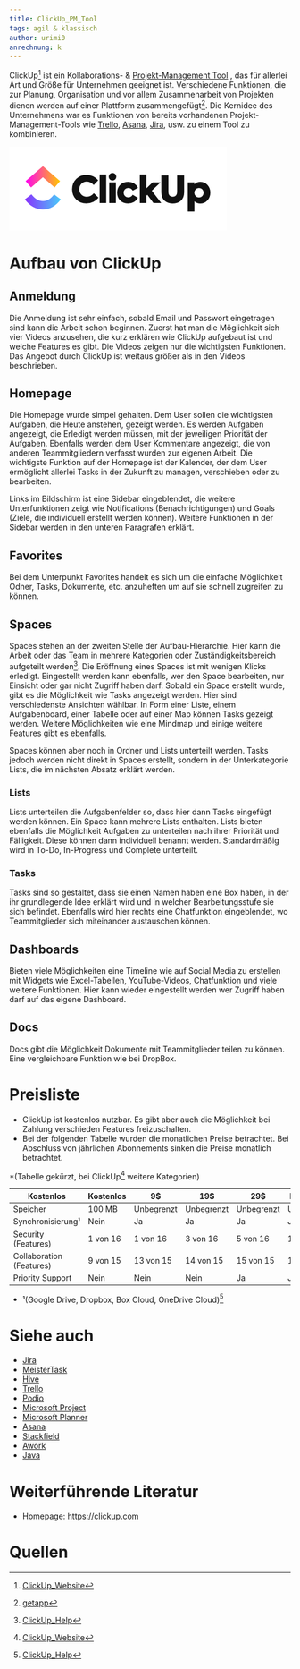 ```yaml
---
title: ClickUp_PM_Tool
tags: agil & klassisch
author: urimi0
anrechnung: k 
---
```


ClickUp[^1] ist ein Kollaborations- & [Projekt-Management Tool](Uebersicht_PM_Tools.md) , das für allerlei Art und Größe für Unternehmen geeignet ist. Verschiedene Funktionen, die zur Planung, Organisation und vor allem Zusammenarbeit von Projekten dienen werden auf einer Plattform zusammengefügt[^2]. Die Kernidee des Unternehmens war es Funktionen von bereits vorhandenen Projekt-Management-Tools wie [Trello](Trello_PM_Tool.md), [Asana](Asana_PM_Tool.md), [Jira](Jira_PM_Tool.md), usw. zu einem Tool zu kombinieren.

![Beispielabbildung](ClickUp_PM_Tool/logo.png)

# Aufbau von ClickUp

## Anmeldung

Die Anmeldung ist sehr einfach, sobald Email und Passwort eingetragen sind kann die Arbeit schon beginnen. 
Zuerst hat man die Möglichkeit sich vier Videos anzusehen, die kurz erklären wie ClickUp aufgebaut ist und welche Features es gibt. 
Die Videos zeigen nur die wichtigsten Funktionen. Das Angebot durch ClickUp ist weitaus größer als in den Videos beschrieben.

## Homepage

Die Homepage wurde simpel gehalten. Dem User sollen die wichtigsten Aufgaben, die Heute anstehen, gezeigt werden. Es werden Aufgaben angezeigt, die Erledigt werden
müssen, mit der jeweiligen Priorität der Aufgaben. 
Ebenfalls werden dem User Kommentare angezeigt, die von anderen Teammitgliedern verfasst wurden zur eigenen Arbeit. 
Die wichtigste Funktion auf der Homepage ist der Kalender, der dem User ermöglicht allerlei Tasks in der Zukunft zu managen, verschieben oder zu bearbeiten.

Links im Bildschirm ist eine Sidebar eingeblendet, die weitere Unterfunktionen zeigt wie Notifications (Benachrichtigungen) und Goals (Ziele, die individuell
erstellt werden können). Weitere Funktionen in der Sidebar werden in den unteren Paragrafen erklärt.

## Favorites

Bei dem Unterpunkt Favorites handelt es sich um die einfache Möglichkeit Odner, Tasks, Dokumente, etc. anzuheften um auf sie schnell zugreifen zu können.

## Spaces 

Spaces stehen an der zweiten Stelle der Aufbau-Hierarchie. Hier kann die Arbeit oder das Team in mehrere Kategorien oder Zuständigkeitsbereich aufgeteilt werden[^3]. Die Eröffnung eines Spaces ist mit wenigen Klicks erledigt. Eingestellt werden kann ebenfalls, wer den Space bearbeiten, nur Einsicht oder gar nicht Zugriff haben darf. Sobald ein Space erstellt wurde, gibt es die Möglichkeit wie Tasks angezeigt werden. Hier sind verschiedenste Ansichten wählbar. In Form einer Liste, einem
Aufgabenboard, einer Tabelle oder auf einer Map können Tasks gezeigt werden. 
Weitere Möglichkeiten wie eine Mindmap und einige weitere Features gibt es ebenfalls. 

Spaces können aber noch in Ordner und Lists unterteilt werden. Tasks jedoch werden nicht direkt in Spaces erstellt, sondern in der Unterkategorie Lists, die im nächsten Absatz erklärt werden.


### Lists

Lists unterteilen die Aufgabenfelder so, dass hier dann Tasks eingefügt werden können. Ein Space kann mehrere Lists enthalten. 
Lists bieten ebenfalls die Möglichkeit Aufgaben zu unterteilen nach ihrer Priorität und Fälligkeit. Diese können dann individuell benannt werden. Standardmäßig wird in To-Do, In-Progress und Complete unterteilt.

### Tasks

Tasks sind so gestaltet, dass sie einen Namen haben eine Box haben, in der ihr grundlegende Idee erklärt wird und in welcher Bearbeitungsstufe sie sich befindet.
Ebenfalls wird hier rechts eine Chatfunktion eingeblendet, wo Teammitglieder sich miteinander austauschen können.

## Dashboards

Bieten viele Möglichkeiten eine Timeline wie auf Social Media zu erstellen mit Widgets wie Excel-Tabellen, YouTube-Videos, Chatfunktion und viele weitere
Funktionen. Hier kann wieder eingestellt werden wer Zugriff haben darf auf das eigene Dashboard. 

## Docs

Docs gibt die Möglichkeit Dokumente mit Teammitglieder teilen zu können. Eine vergleichbare Funktion wie bei DropBox.


# Preisliste

* ClickUp ist kostenlos nutzbar. Es gibt aber auch die Möglichkeit bei Zahlung verschieden Features freizuschalten.
* Bei der folgenden Tabelle wurden die monatlichen Preise betrachtet. Bei Abschluss von jährlichen Abonnements sinken die Preise monatlich betrachtet.

*(Tabelle gekürzt, bei ClickUp[^1] weitere Kategorien) 

|   Kostenlos            |   Kostenlos   |      9$       |     19$      |      29$      |  Enterprise   |
| ---------------------- | ------------- | ------------- | ------------ | ------------- | ------------  |
|   Speicher             | 100 MB        | Unbegrenzt    | Unbegrenzt   |  Unbegrenzt   |  Unbegrenzt   |
|Synchronisierung¹       | Nein          | Ja            | Ja           |  Ja           | Ja            |
|Security (Features)     | 1 von 16      | 1 von 16      |     3 von 16 |     5 von 16  |    16 von 16  |
|Collaboration (Features)|     9 von 15  |    13 von 15  |    14 von 15 |    15 von 15  |    15 von 15  |
| Priority Support       | Nein          | Nein          | Nein         | Ja            | Ja            |


* ¹(Google Drive, Dropbox, Box Cloud, OneDrive Cloud)[^3]

# Siehe auch

* [Jira](Jira_PM_Tool.md)
* [MeisterTask](MeisterTask_PM_Tool.md)
* [Hive](Hive_PM_Tool.md)
* [Trello](Trello_PM_Tool.md)
* [Podio](Podio_PM_Tool.md)
* [Microsoft Project](Microsoft_Project_PM_Tool.md)
* [Microsoft Planner](Microsoft_Planner_PM_Tool.md)
* [Asana](Asana_PM_Tool.md)
* [Stackfield](Stackfield_PM_Tool.md)
* [Awork](Awork_PM_Tool.md)
* [Java](Java_PM_Tool.md)

# Weiterführende Literatur

* Homepage: https://clickup.com

# Quellen

[^1]: [ClickUp_Website](https://clickup.com)
[^2]: [getapp](https://www.getapp.de/software/106331/clickup#features)
[^3]: [ClickUp_Help](https://docs.clickup.com/en/)



